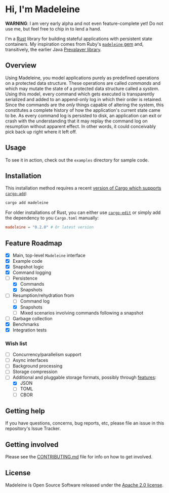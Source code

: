 # Hi, I'm Madeleine

**WARNING**: I am very early alpha and not even feature-complete yet!
Do not use me, but feel free to chip in to lend a hand.

I'm a [Rust](https://www.rust-lang.org/) library for building stateful applications with persistent state containers.
My inspiration comes from Ruby's [`madeleine` gem](https://github.com/ghostganz/madeleine) and, transitively, the earlier Java [Prevalayer library](https://prevayler.org/).

## Overview

Using Madeleine, you model applications purely as predefined operations on a protected data structure.
These operations are called _commands_ and which may mutate the state of a protected data structure called a _system_.
Using this model, every command which gets executed is transparently serialized and added to an append-only log in which their order is retained.
Since the commands are the _only_ things capable of altering the system, this constitutes a complete history of how the application's current state came to be.
As every command log is persisted to disk, an application can exit or crash with the understanding that it may replay the command log on resumption without apparent effect.
In other words, it could conceivably pick back up right where it left off.

## Usage

To see it in action, check out the `examples` directory for sample code.

## Installation

This installation method requires a recent [version of Cargo which supports `cargo-add`](https://doc.rust-lang.org/cargo/commands/cargo-add.html):

```bash
cargo add madeleine
```

For older installations of Rust, you can either use [`cargo-edit`](https://crates.io/crates/cargo-edit) or simply add the dependency to you `Cargo.toml` manually:

```toml
madeleine = "0.2.0" # Or latest version
```

## Feature Roadmap

- [x] Main, top-level `Madeleine` interface
- [x] Example code
- [x] Snapshot logic
- [x] Command logging
- [ ] Persistence
  - [x] Commands
  - [x] Snapshots
- [ ] Resumption/rehydration from
  - [ ] Command log
  - [x] Snapshots
  - [ ] Mixed scenarios involving commands following a snapshot
- [ ] Garbage collection
- [x] Benchmarks
- [x] Integration tests

### Wish list

- [ ] Concurrency/parallelism support
- [ ] Async interfaces
- [ ] Background processing
- [ ] Storage compression
- [ ] Additional and pluggable storage formats, possibly through [features](https://doc.rust-lang.org/cargo/reference/features.html):
  - [x] JSON
  - [ ] TOML
  - [ ] CBOR

## Getting help

If you have questions, concerns, bug reports, etc, please file an issue in this repository's Issue Tracker.

## Getting involved

Please see the [CONTRIBUTING.md](CONTRIBUTING.md) file for info on how to get involved.

## License

Madeleine is Open Source Software released under the [Apache 2.0 license](https://www.apache.org/licenses/LICENSE-2.0.html).
